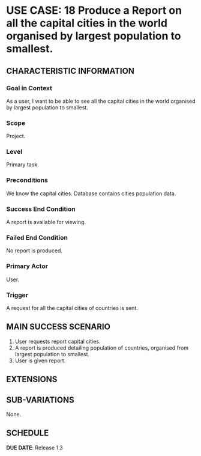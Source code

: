 # USE CASE: 18 Produce a Report on all the capital cities in the world organised by largest population to smallest.

## CHARACTERISTIC INFORMATION

### Goal in Context

As a user, I want to be able to see all the capital cities in the world organised by largest population to smallest.

### Scope

Project.

### Level

Primary task.

### Preconditions

We know the capital cities.  Database contains cities population data.

### Success End Condition

A report is available for viewing.

### Failed End Condition

No report is produced.

### Primary Actor

User.

### Trigger

A request for all the capital cities of countries is sent.

## MAIN SUCCESS SCENARIO

1. User requests report capital cities.
2. A report is produced detailing population of countries, organised from largest population to smallest.
3. User is given report.

## EXTENSIONS

## SUB-VARIATIONS

None.

## SCHEDULE

**DUE DATE**: Release 1.3